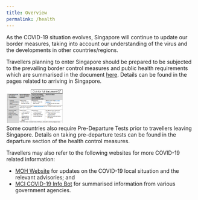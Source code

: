 ```yaml
---
title: Overview
permalink: /health
---
```


As the COVID-19 situation evolves, Singapore will continue to update our border measures, taking into account our understanding of the virus and the developments in other countries/regions.

Travellers planning to enter Singapore should be prepared to be subjected to the prevailing border control measures and public health requirements which are summarised in the document <a href="/files/SHN-and-swab-summary.pdf" target="_blank">here</a>. Details can be found in the pages related to arriving in Singapore.

<div style="float:left;">
<a href="/files/SHN-and-swab-summary.pdf">
<img alt="SHN Summary" title="SHN Summary" src="/images/SHN-table-thumbnail.png" style="width:30% " >
</a>
  </div>

Some countries also require Pre-Departure Tests prior to travellers leaving Singapore. Details on taking pre-departure tests can be found in the departure section of the health control measures.

Travellers may also refer to the following websites for more COVID-19 related information:
- <a href="https://www.moh.gov.sg" target="_blank">MOH Website</a> for updates on the COVID-19 local situation and the relevant advisories; and
- <a href="https://www.gov.sg/infobot" target="_blank">MCI COVID-19 Info Bot</a> for summarised information from various government agencies.
